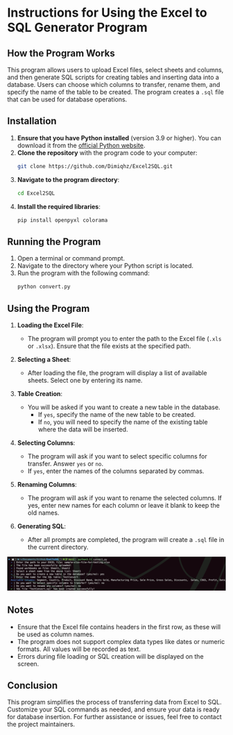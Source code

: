 # Instructions for Using the Excel to SQL Generator Program

## How the Program Works

This program allows users to upload Excel files, select sheets and columns, and then generate SQL scripts for creating tables and inserting data into a database. Users can choose which columns to transfer, rename them, and specify the name of the table to be created. The program creates a `.sql` file that can be used for database operations.

## Installation

1. **Ensure that you have Python installed** (version 3.9 or higher). You can download it from the [official Python website](https://www.python.org/downloads/).
2. **Clone the repository** with the program code to your computer:
    ```bash
    git clone https://github.com/Dimiqhz/Excel2SQL.git
    ```
3. **Navigate to the program directory**:
    ```bash
    cd Excel2SQL
    ```
4. **Install the required libraries**:
    ```bash
    pip install openpyxl colorama
    ```

## Running the Program

1. Open a terminal or command prompt.
2. Navigate to the directory where your Python script is located.
3. Run the program with the following command:
    ```bash
    python convert.py
    ```

## Using the Program

1. **Loading the Excel File**:
    - The program will prompt you to enter the path to the Excel file (`.xls` or `.xlsx`). Ensure that the file exists at the specified path.

2. **Selecting a Sheet**:
    - After loading the file, the program will display a list of available sheets. Select one by entering its name.

3. **Table Creation**:
    - You will be asked if you want to create a new table in the database. 
      - If `yes`, specify the name of the new table to be created.
      - If `no`, you will need to specify the name of the existing table where the data will be inserted.

4. **Selecting Columns**:
    - The program will ask if you want to select specific columns for transfer. Answer `yes` or `no`.
    - If `yes`, enter the names of the columns separated by commas.

5. **Renaming Columns**:
    - The program will ask if you want to rename the selected columns. If yes, enter new names for each column or leave it blank to keep the old names.

6. **Generating SQL**:
    - After all prompts are completed, the program will create a `.sql` file in the current directory.

<img src="screenshots/image.png">

## Notes

- Ensure that the Excel file contains headers in the first row, as these will be used as column names.
- The program does not support complex data types like dates or numeric formats. All values will be recorded as text.
- Errors during file loading or SQL creation will be displayed on the screen.

## Conclusion

This program simplifies the process of transferring data from Excel to SQL. Customize your SQL commands as needed, and ensure your data is ready for database insertion. For further assistance or issues, feel free to contact the project maintainers.